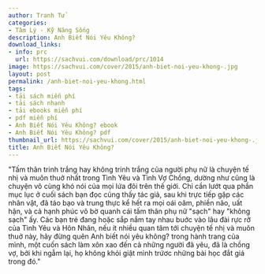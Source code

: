 ```yaml
---
author: Tranh Tử
categories:
- Tâm Lý - Kỹ Năng Sống
description: Anh Biết Nói Yêu Không?
download_links:
- info: prc
  url: https://sachvui.com/download/prc/1014
image: https://sachvui.com/cover/2015/anh-biet-noi-yeu-khong-.jpg
layout: post
permalink: /anh-biet-noi-yeu-khong.html
tags:
- tải sách miễn phí
- tải sách nhanh
- tải ebooks miễn phí
- pdf miễn phí
- Anh Biết Nói Yêu Không? ebook
- Anh Biết Nói Yêu Không? pdf
thumbnail_url: https://sachvui.com/cover/2015/anh-biet-noi-yeu-khong-.jpg
title: Anh Biết Nói Yêu Không?
---
```


 <div class="item-desc text-justify"> "Tấm thân trinh trắng hay không trinh trắng của người phụ nữ là chuyện tế nhị và muôn thuở nhất trong Tình Yêu và Tình Vợ Chồng, dường như cũng là chuyện vô cùng khó nói của mọi lứa đôi trên thế giới. Chỉ cần lướt qua phần mục lục ở cuối sách bạn đọc cũng thấy tác giả, sau khi trực tiếp gặp các nhân vật, đã táo bạo và trung thực kể hết ra mọi oái oăm, phiền não, uất hận, và cả hạnh phúc vô bờ quanh cái tấm thân phụ nữ "sạch" hay "không sạch" ấy. Các bạn trẻ đang hoặc sắp nắm tay nhau buớc vào lâu đài rực rỡ của Tình Yêu và Hôn Nhân, nếu ít nhiều quan tâm tới chuyện tế nhị và muôn thuở này, hãy đừng quên Anh biết nói yêu không? trong hành trang của mình, một cuốn sách làm xôn xao đến cả những người đã yêu, đã là chồng vợ, bởi khi ngẫm lại, họ không khỏi giật mình trứơc những bài học đắt giá trong đó." </div>